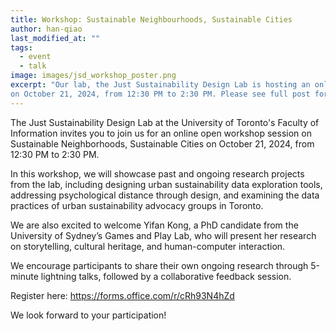 ```yaml
---
title: Workshop: Sustainable Neighbourhoods, Sustainable Cities
author: han-qiao
last_modified_at: ""
tags:
  - event
  - talk
image: images/jsd_workshop_poster.png
excerpt: "Our lab, the Just Sustainability Design Lab is hosting an online open workshop session on Sustainable Neighborhoods, Sustainable Cities 
on October 21, 2024, from 12:30 PM to 2:30 PM. Please see full post for details."
---
```


The Just Sustainability Design Lab at the University of Toronto's Faculty of Information 
invites you to join us for an online open workshop session on Sustainable Neighborhoods, Sustainable Cities on October 21, 2024, from 12:30 PM to 2:30 PM.

In this workshop, we will showcase past and ongoing research projects from the lab, 
including designing urban sustainability data exploration tools, addressing psychological distance through design, 
and examining the data practices of urban sustainability advocacy groups in Toronto.

We are also excited to welcome Yifan Kong, a PhD candidate from the University of Sydney’s 
Games and Play Lab, who will present her research on storytelling, cultural heritage, and human-computer interaction.

We encourage participants to share their own ongoing research through 5-minute lightning talks, followed by a collaborative feedback session.

Register here: https://forms.office.com/r/cRh93N4hZd

We look forward to your participation!
